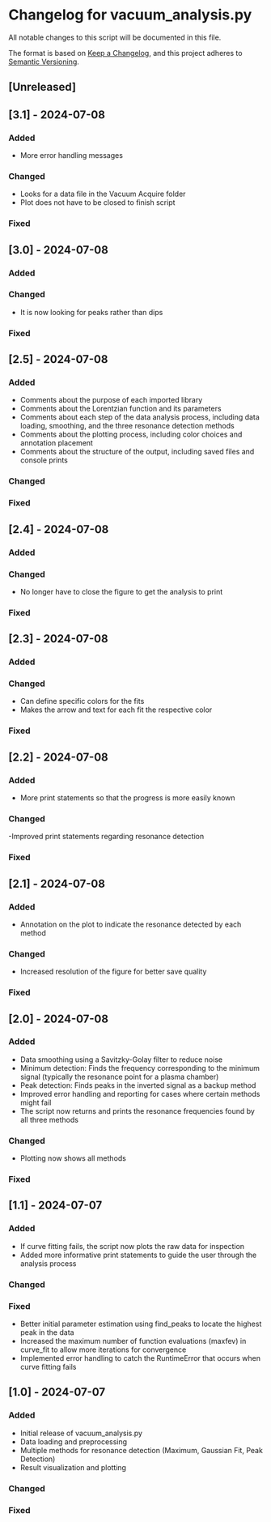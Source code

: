 # Changelog for vacuum_analysis.py

All notable changes to this script will be documented in this file.

The format is based on [Keep a Changelog](https://keepachangelog.com/en/1.0.0/),
and this project adheres to [Semantic Versioning](https://semver.org/spec/v2.0.0.html).

## [Unreleased]

## [3.1] - 2024-07-08
### Added
- More error handling messages

### Changed
- Looks for a data file in the Vacuum Acquire folder
- Plot does not have to be closed to finish script

### Fixed

## [3.0] - 2024-07-08
### Added

### Changed
- It is now looking for peaks rather than dips

### Fixed

## [2.5] - 2024-07-08
### Added
- Comments about the purpose of each imported library
- Comments about the Lorentzian function and its parameters
- Comments about each step of the data analysis process, including data loading, smoothing, and the three resonance detection methods
- Comments about the plotting process, including color choices and annotation placement
- Comments about the structure of the output, including saved files and console prints

### Changed

### Fixed

## [2.4] - 2024-07-08
### Added

### Changed
- No longer have to close the figure to get the analysis to print

### Fixed

## [2.3] - 2024-07-08
### Added

### Changed
- Can define specific colors for the fits
- Makes the arrow and text for each fit the respective color

### Fixed

## [2.2] - 2024-07-08
### Added
- More print statements so that the progress is more easily known

### Changed
-Improved print statements regarding resonance detection

### Fixed

## [2.1] - 2024-07-08
### Added
- Annotation on the plot to indicate the resonance detected by each method

### Changed
- Increased resolution of the figure for better save quality

### Fixed

## [2.0] - 2024-07-08
### Added
- Data smoothing using a Savitzky-Golay filter to reduce noise
- Minimum detection: Finds the frequency corresponding to the minimum signal (typically the resonance point for a plasma chamber)
- Peak detection: Finds peaks in the inverted signal as a backup method
- Improved error handling and reporting for cases where certain methods might fail
- The script now returns and prints the resonance frequencies found by all three methods

### Changed
- Plotting now shows all methods

### Fixed

## [1.1] - 2024-07-07
### Added
- If curve fitting fails, the script now plots the raw data for inspection
- Added more informative print statements to guide the user through the analysis process

### Changed

### Fixed
- Better initial parameter estimation using find_peaks to locate the highest peak in the data
- Increased the maximum number of function evaluations (maxfev) in curve_fit to allow more iterations for convergence
- Implemented error handling to catch the RuntimeError that occurs when curve fitting fails

## [1.0] - 2024-07-07
### Added
- Initial release of vacuum_analysis.py
- Data loading and preprocessing
- Multiple methods for resonance detection (Maximum, Gaussian Fit, Peak Detection)
- Result visualization and plotting

### Changed

### Fixed